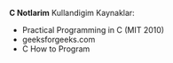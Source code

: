 **C Notlarim**
Kullandigim Kaynaklar:
- Practical Programming in C (MIT 2010)
- geeksforgeeks.com
- C How to Program 
